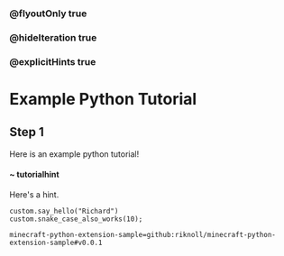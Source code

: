 ### @flyoutOnly true
### @hideIteration true
### @explicitHints true

# Example Python Tutorial

## Step 1
Here is an example python tutorial!

#### ~ tutorialhint
Here's a hint.


```python-template
custom.say_hello("Richard")
custom.snake_case_also_works(10);
```


```package
minecraft-python-extension-sample=github:riknoll/minecraft-python-extension-sample#v0.0.1
```